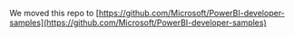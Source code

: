 We moved this repo to [https://github.com/Microsoft/PowerBI-developer-samples](https://github.com/Microsoft/PowerBI-developer-samples)
